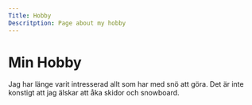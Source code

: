 ```yaml
---
Title: Hobby
Descritption: Page about my hobby
---
```


Min Hobby
=================

Jag har länge varit intresserad allt som har med snö att göra. Det är inte konstigt att jag älskar att åka skidor och snowboard.